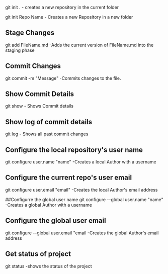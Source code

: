 git init . - creates a new repository in the current folder

git init Repo Name - Creates a new Repository in a new folder

## Stage Changes
git add FileName.md -Adds the current version of FileName.md into the staging phase

## Commit Changes
git commit -m "Message" -Commits changes to the file.

## Show Commit Details
git show - Shows Commit details

## Show log of commit details
git log - Shows all past commit changes

## Configure the local repository's user name
git configure user.name "name" -Creates a local Author with a username

## Configure the current repo's user email
git configure user.email "email" -Creates the local Author's email address

##Configurre the global user name
git configure --global user.name "name" -Creates a global Author with a username

## Configure the global user email
git configure --global user.email "email -Creates the global Author's email address

## Get status of project
git status -shows the status of the project